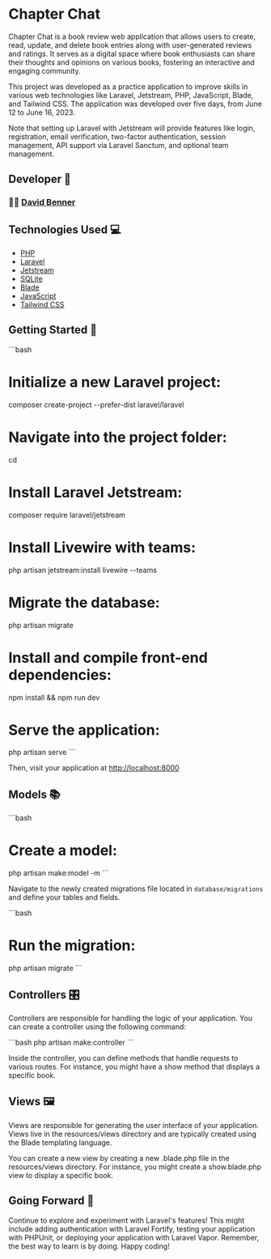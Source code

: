 # Chapter Chat

Chapter Chat is a book review web application that allows users to create, read, update, and delete book entries along with user-generated reviews and ratings. It serves as a digital space where book enthusiasts can share their thoughts and opinions on various books, fostering an interactive and engaging community.

This project was developed as a practice application to improve skills in various web technologies like Laravel, Jetstream, PHP, JavaScript, Blade, and Tailwind CSS. The application was developed over five days, from June 12 to June 16, 2023.

Note that setting up Laravel with Jetstream will provide features like login, registration, email verification, two-factor authentication, session management, API support via Laravel Sanctum, and optional team management.

## Developer 🤝

### 🧑‍💻 [David Benner](https://github.com/davebenner14)

## Technologies Used 💻

-   [PHP](https://www.php.net/)
-   [Laravel](https://laravel.com/)
-   [Jetstream](https://jetstream.laravel.com/)
-   [SQLite](https://www.sqlite.org/index.html)
-   [Blade](https://laravel.com/docs/8.x/blade)
-   [JavaScript](https://developer.mozilla.org/en-US/docs/Web/JavaScript)
-   [Tailwind CSS](https://tailwindcss.com/)

## Getting Started 🚀

\```bash

# Initialize a new Laravel project:

composer create-project --prefer-dist laravel/laravel <project name>

# Navigate into the project folder:

cd <project name>

# Install Laravel Jetstream:

composer require laravel/jetstream

# Install Livewire with teams:

php artisan jetstream:install livewire --teams

# Migrate the database:

php artisan migrate

# Install and compile front-end dependencies:

npm install && npm run dev

# Serve the application:

php artisan serve
\```

Then, visit your application at [http://localhost:8000](http://localhost:8000)

## Models 📚

\```bash

# Create a model:

php artisan make:model <ModelName> -m
\```

Navigate to the newly created migrations file located in `database/migrations` and define your tables and fields.

\```bash

# Run the migration:

php artisan migrate
\```

## Controllers 🎛️

Controllers are responsible for handling the logic of your application. You can create a controller using the following command:

\```bash
php artisan make:controller <ControllerName>
\```

Inside the controller, you can define methods that handle requests to various routes. For instance, you might have a show method that displays a specific book.

## Views 🖼️

Views are responsible for generating the user interface of your application. Views live in the resources/views directory and are typically created using the Blade templating language.

You can create a new view by creating a new .blade.php file in the resources/views directory. For instance, you might create a show.blade.php view to display a specific book.

## Going Forward 🚀

Continue to explore and experiment with Laravel's features! This might include adding authentication with Laravel Fortify, testing your application with PHPUnit, or deploying your application with Laravel Vapor. Remember, the best way to learn is by doing. Happy coding!
